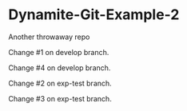 Dynamite-Git-Example-2
======================

Another throwaway repo

Change #1 on develop branch.

Change #4 on develop branch.

Change #2 on exp-test branch.

Change #3 on exp-test branch.

